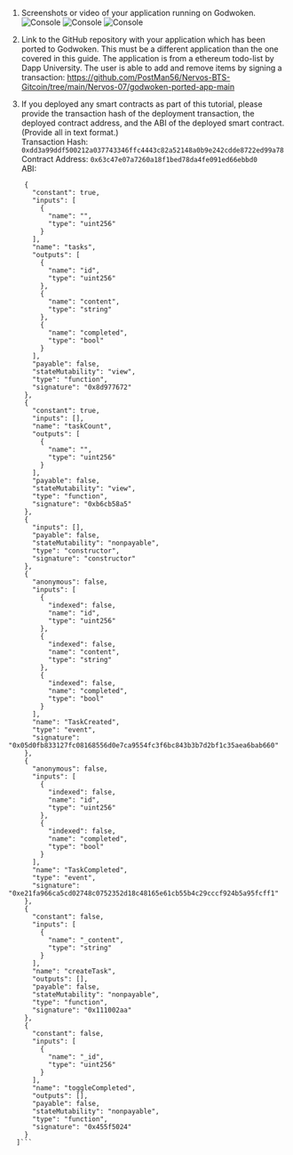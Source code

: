 1. Screenshots or video of your application running on Godwoken.
![Console](https://github.com/PostMan56/Nervos-BTS-Gitcoin/blob/main/Nervos-07/1.png)
![Console](https://github.com/PostMan56/Nervos-BTS-Gitcoin/blob/main/Nervos-07/2.png)
![Console](https://github.com/PostMan56/Nervos-BTS-Gitcoin/blob/main/Nervos-07/3.png)
2. Link to the GitHub repository with your application which has been ported to Godwoken. This must be a different application than the one covered in this guide. The application is from a ethereum todo-list by Dapp University. The user is able to add and remove items by signing a transaction: https://github.com/PostMan56/Nervos-BTS-Gitcoin/tree/main/Nervos-07/godwoken-ported-app-main

3. If you deployed any smart contracts as part of this tutorial, please provide the transaction hash of the deployment transaction, the deployed contract address, and the ABI of the deployed smart contract. (Provide all in text format.)
<br/>Transaction Hash: ```0xdd3a99ddf500212a037743346ffc4443c82a52148a0b9e242cdde8722ed99a78``` <br/>
Contract Address: ```0x63c47e07a7260a18f1bed78da4fe091ed66ebbd0``` <br/>
ABI: <br/>
```[
    {
      "constant": true,
      "inputs": [
        {
          "name": "",
          "type": "uint256"
        }
      ],
      "name": "tasks",
      "outputs": [
        {
          "name": "id",
          "type": "uint256"
        },
        {
          "name": "content",
          "type": "string"
        },
        {
          "name": "completed",
          "type": "bool"
        }
      ],
      "payable": false,
      "stateMutability": "view",
      "type": "function",
      "signature": "0x8d977672"
    },
    {
      "constant": true,
      "inputs": [],
      "name": "taskCount",
      "outputs": [
        {
          "name": "",
          "type": "uint256"
        }
      ],
      "payable": false,
      "stateMutability": "view",
      "type": "function",
      "signature": "0xb6cb58a5"
    },
    {
      "inputs": [],
      "payable": false,
      "stateMutability": "nonpayable",
      "type": "constructor",
      "signature": "constructor"
    },
    {
      "anonymous": false,
      "inputs": [
        {
          "indexed": false,
          "name": "id",
          "type": "uint256"
        },
        {
          "indexed": false,
          "name": "content",
          "type": "string"
        },
        {
          "indexed": false,
          "name": "completed",
          "type": "bool"
        }
      ],
      "name": "TaskCreated",
      "type": "event",
      "signature": "0x05d0fb833127fc08168556d0e7ca9554fc3f6bc843b3b7d2bf1c35aea6bab660"
    },
    {
      "anonymous": false,
      "inputs": [
        {
          "indexed": false,
          "name": "id",
          "type": "uint256"
        },
        {
          "indexed": false,
          "name": "completed",
          "type": "bool"
        }
      ],
      "name": "TaskCompleted",
      "type": "event",
      "signature": "0xe21fa966ca5cd02748c0752352d18c48165e61cb55b4c29cccf924b5a95fcff1"
    },
    {
      "constant": false,
      "inputs": [
        {
          "name": "_content",
          "type": "string"
        }
      ],
      "name": "createTask",
      "outputs": [],
      "payable": false,
      "stateMutability": "nonpayable",
      "type": "function",
      "signature": "0x111002aa"
    },
    {
      "constant": false,
      "inputs": [
        {
          "name": "_id",
          "type": "uint256"
        }
      ],
      "name": "toggleCompleted",
      "outputs": [],
      "payable": false,
      "stateMutability": "nonpayable",
      "type": "function",
      "signature": "0x455f5024"
    }
  ]```
